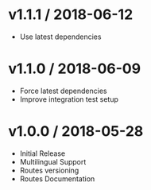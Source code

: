 # v1.1.1 / 2018-06-12
- Use latest dependencies

# v1.1.0 / 2018-06-09

- Force latest dependencies
- Improve integration test setup

# v1.0.0 / 2018-05-28

- Initial Release
- Multilingual Support
- Routes versioning
- Routes Documentation
